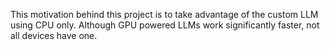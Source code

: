 This motivation behind this project is to take advantage of the custom LLM using CPU only. Although GPU powered LLMs work significantly faster, not all devices have one.
